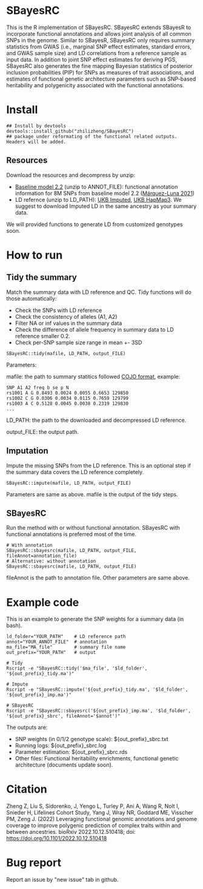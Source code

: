 # SBayesRC
This is the R implementation of SBayesRC. SBayesRC extends SBayesR to incorporate functional annotations and allows joint analysis of all common SNPs in the genome. Similar to SBayesR, SBayesRC only requires summary statistics from GWAS (i.e., marginal SNP effect estimates, standard errors, and GWAS sample size) and LD correlations from a reference sample as input data. In addition to joint SNP effect estimates for deriving PGS, SBayesRC also generates the fine mapping Bayesian statistics of posterior inclusion probabilities (PIP) for SNPs as measures of trait associations, and estimates of functional genetic architecture parameters such as SNP-based heritability and polygenicity associated with the functional annotations. 

# Install
```
## Install by devtools
devtools::install_github("zhilizheng/SBayesRC")
## package under reformating of the functional related outputs. Headers will be added. 
```

## Resources
Download the resources and decompress by unzip:
* [Baseline model 2.2](https://drive.google.com/drive/folders/1cq364c50vMw1inJBTkeW7ynwyf2W6WIP?usp=sharing) (unzip to ANNOT_FILE): functional annotation information for 8M SNPs from baseline model 2.2 ([Márquez-Luna 2021](https://doi.org/10.1038/s41467-021-25171-9))
* LD refernce (unzip to LD_PATH): [UKB Imputed](https://drive.google.com/drive/folders/1ZTYv_qlbb1EO70VVSSQFaEP9zH7c9KHt?usp=sharing), [UKB HapMap3](https://drive.google.com/drive/folders/1YTnw1cY-TZfAnLjuwF6wsVHdM4DOXA_G?usp=sharing). We suggest to download Imputed LD in the same ancestry as your summary data.

We will provided functions to generate LD from customized genotypes soon. 

# How to run
## Tidy the summary
Match the summary data with LD reference and QC.
Tidy functions will do those automatically:
* Check the SNPs with LD reference
* Check the consistency of alleles (A1, A2)
* Filter NA or inf values in the summary data
* Check the difference of allele frequency in summary data to LD reference smaller 0.2.
* Check per-SNP sample size range in mean +- 3SD

```
SBayesRC::tidy(mafile, LD_PATH, output_FILE)
```

Parameters:

mafile: the path to summary statitics followed [COJO format](https://yanglab.westlake.edu.cn/software/gcta/#COJO), example:
```
SNP A1 A2 freq b se p N 
rs1001 A G 0.8493 0.0024 0.0055 0.6653 129850 
rs1002 C G 0.0306 0.0034 0.0115 0.7659 129799 
rs1003 A C 0.5128 0.0045 0.0038 0.2319 129830
...
```
LD_PATH: the path to the downloaded and decompressed LD reference.

output_FILE: the output path.

## Imputation
Impute the missing SNPs from the LD reference. This is an optional step if the summary data covers the LD reference completely. 

```SBayesRC::impute(mafile, LD_PATH, output_FILE)```

Parameters are same as above. mafile is the output of the tidy steps. 


## SBayesRC
Run the method with or without functional annotation. SBayesRC with functional annotations is preferred most of the time. 

```
# With annotation
SBayesRC::sbayesrc(mafile, LD_PATH, output_FILE, fileAnnot=annotation_file)
# Alternative: without annotation
SBayesRC::sbayesrc(mafile, LD_PATH, output_FILE)
```

fileAnnot is the path to annotation file. Other parameters are same above. 

# Example code
This is an example to generate the SNP weights for a summary data (in bash). 

```
ld_folder="YOUR_PATH"    # LD reference path
annot="YOUR_ANNOT_FILE"  # annotation
ma_file="MA_file"        # summary file name
out_prefix="YOUR_PATH"   # output

# Tidy
Rscript -e "SBayesRC::tidy('$ma_file', '$ld_folder', '${out_prefix}_tidy.ma')"

# Impute
Rscript -e "SBayesRC::impute('${out_prefix}_tidy.ma', '$ld_folder', '${out_prefix}_imp.ma')"

# SBayesRC
Rscript -e "SBayesRC::sbayesrc('${out_prefix}_imp.ma', '$ld_folder', '${out_prefix}_sbrc', fileAnnot='$annot')"

```

The outputs are:

* SNP weights (in 0/1/2 genotype scale): ${out_prefix}_sbrc.txt
* Running logs:  ${out_prefix}_sbrc.log
* Parameter estimation: ${out_prefix}_sbrc.rds 
* Other files: Functional heritability enrichments, functional genetic architecture (documents update soon). 
# Citation
Zheng Z, Liu S, Sidorenko, J, Yengo L, Turley P, Ani A, Wang R, Nolt I, Snieder H, Lifelines Cohort Study, Yang J, Wray NR, Goddard ME, Visscher PM, Zeng J. (2022) Leveraging functional genomic annotations and genome coverage to improve polygenic prediction of complex traits within and between ancestries. bioRxiv 2022.10.12.510418; doi: https://doi.org/10.1101/2022.10.12.510418

# Bug report
Report an issue by "new issue" tab in github.

